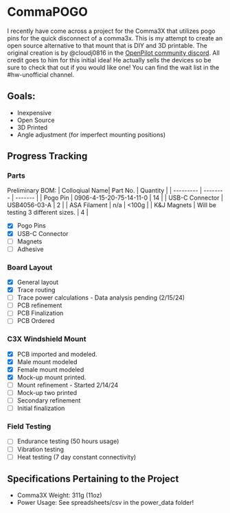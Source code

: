 # CommaPOGO
I recently have come across a project for the Comma3X that utilizes pogo pins for the quick disconnect of a comma3x. This is my attempt to create an open source alternative to that mount that is DIY and 3D printable. The original creation is by @cloudj0816 in the [OpenPilot community discord](https://discord.com/invite/avCJxEX). All credit goes to him for this initial idea! He actually sells the devices so be sure to check that out if you would like one! You can find the wait list in the #hw-unofficial channel. 

## Goals:
- Inexpensive
- Open Source
- 3D Printed
- Angle adjustment (for imperfect mounting positions)

## Progress Tracking
### Parts
Preliminary BOM: 
| Colloqiual Name| Part No.    | Quantity | 
| --------- | -------- | ------- | 
| Pogo Pin  | 0906-4-15-20-75-14-11-0  | 14 |
| USB-C Connector | USB4056-03-A | 2 |
| ASA Filament | n/a | <100g |
| K&J Magnets | Will be testing 3 different sizes. | 4 |

- [x] Pogo Pins
- [x] USB-C Connector
- [ ] Magnets
- [ ] Adhesive

### Board Layout
- [x] General layout
- [x] Trace routing
- [ ] Trace power calculations - Data analysis pending (2/15/24)
- [ ] PCB refinement 
- [ ] PCB Finalization
- [ ] PCB Ordered

### C3X Windshield Mount
- [x] PCB imported and modeled.
- [x] Male mount modeled
- [x] Female mount modeled
- [x] Mock-up mount printed.
- [ ] Mount refinement - Started 2/14/24
- [ ] Mock-up two printed
- [ ] Secondary refinement
- [ ] Initial finalization

### Field Testing
- [ ] Endurance testing (50 hours usage)
- [ ] Vibration testing
- [ ] Heat testing (7 day constant connectivity)

## Specifications Pertaining to the Project
- Comma3X Weight: 311g (11oz)
- Power Usage: See spreadsheets/csv in the power_data folder!
